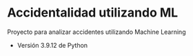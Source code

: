 # Accidentalidad utilizando ML

Proyecto para analizar accidentes utilizando Machine Learning

- Versión 3.9.12 de Python
